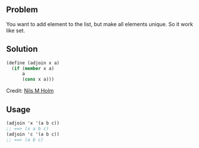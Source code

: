 ## Problem

You want to add element to the list, but make all elements unique. So it work like set.

## Solution
    
```scheme
(define (adjoin x a)
  (if (member x a)
      a
      (cons x a)))
```

Credit: [Nils M Holm](http://t3x.org/)

## Usage

```scheme
(adjoin 'x '(a b c))
;; ==> (x a b c)
(adjoin 'c '(a b c))
;; ==> (a b c)
```